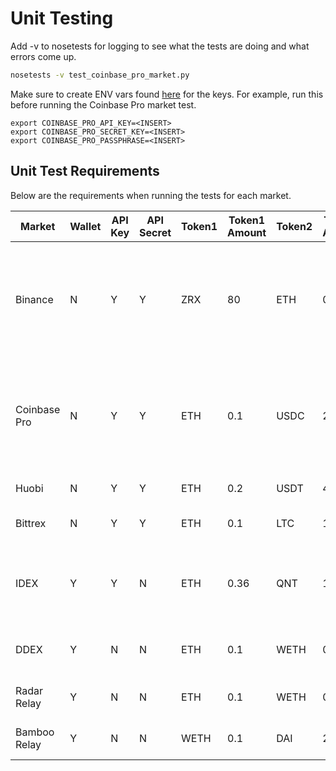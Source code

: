 # Unit Testing

Add -v to nosetests for logging to see what the tests are doing and what errors come up.

```bash
nosetests -v test_coinbase_pro_market.py
```

Make sure to create ENV vars found [here](https://github.com/CoinAlpha/hummingbot/blob/c71bc06cbcd7c346c09ac8868e802558f114bbf1/conf/__init__.py#L42) for the keys. For example, run this before running the Coinbase Pro market test.

```
export COINBASE_PRO_API_KEY=<INSERT>
export COINBASE_PRO_SECRET_KEY=<INSERT>
export COINBASE_PRO_PASSPHRASE=<INSERT>
```

## Unit Test Requirements

Below are the requirements when running the tests for each market.

| Market | Wallet | API Key | API Secret | Token1 | Token1 Amount | Token2 | Token2 Amount | Token3 | Token3 Amount | Token4 | Token4 Amount | Token Address1 | Token Address2 | Token Address3 | Comment |
| --- | --- | --- | --- | --- | --- | --- | --- | --- | --- | --- | --- | --- | --- | --- | --- |
| Binance | N | Y | Y | ZRX | 80 | ETH | 0.2 | IOST | 3800 | NA | NA | NA | NA | NA | Requires 0.02 ETH worth of ZRX and IOST. Based on calculation, 0.1 ETH worth of both tokens is recommended. |
| Coinbase Pro | N | Y | Y | ETH | 0.1 | USDC | 20 | USD | 20 | NA | NA | NA | NA | NA | Requires 0.02 ETH worth of USDC and USD. Based on calculation, 0.1 ETH worth of both tokens is recommended. |
| Huobi | N | Y | Y | ETH | 0.2 | USDT | 40 | NA | NA | NA | NA | NA | NA | NA | Requires 0.1 ETH. |
| Bittrex | N | Y | Y | ETH | 0.1 | LTC | 10 | XRP | 10 | NA | NA | NA | NA | NA | Requires 10 LTC, 10 XRP and 0.1 ETH. |
| IDEX | Y | Y | N | ETH | 0.36 | QNT | 10 | NA | NA | NA | NA | 0x4a220E6096B25EADb88358cb44068A3248254675 | 0x4a220E6096B25EADb88358cb44068A3248254675 | 0x4a220E6096B25EADb88358cb44068A3248254675 | Requires 0.18 ETH and 5 QNT. IDEX requires API key and an account. |
| DDEX | Y | N | N | ETH | 0.1 | WETH | 0.2 | HOT | 4000 | NA | NA | 0xC02aaA39b223FE8D0A0e5C4F27eAD9083C756Cc2 | 0x9AF839687F6C94542ac5ece2e317dAAE355493A1 | 0x9AF839687F6C94542ac5ece2e317dAAE355493A1 | Requires 0.1 WETH, 0.05 ETH and 2000 HOT. |
| Radar Relay | Y | N | N | ETH | 0.1 | WETH | 0.2 | ZRX | 20 | NA | NA | 0xC02aaA39b223FE8D0A0e5C4F27eAD9083C756Cc2 | 0xE41d2489571d322189246DaFA5ebDe1F4699F498 | 0xE41d2489571d322189246DaFA5ebDe1F4699F498 | Requires 10 ZRX, 0.05 ETH and 0.1 WETH. |
| Bamboo Relay | Y | N | N | WETH | 0.1 | DAI | 20 | NA | NA | NA | NA | 0xC02aaA39b223FE8D0A0e5C4F27eAD9083C756Cc2 | 0x89d24A6b4CcB1B6fAA2625fE562bDD9a23260359 | 0xE41d2489571d322189246DaFA5ebDe1F4699F498 | Requires 0.1 WETH and 20 DAI. |
